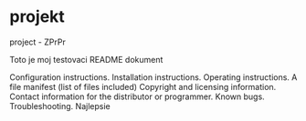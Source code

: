 # projekt
project - ZPrPr

Toto je moj testovaci README dokument

Configuration instructions.
Installation instructions.
Operating instructions.
A file manifest (list of files included)
Copyright and licensing information.
Contact information for the distributor or programmer.
Known bugs.
Troubleshooting.
Najlepsie
